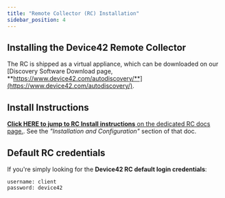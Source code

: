 ```yaml
---
title: "Remote Collector (RC) Installation"
sidebar_position: 4
---
```


## Installing the Device42 Remote Collector

The RC is shipped as a virtual appliance, which can be downloaded on our [Discovery Software Download page, **https://www.device42.com/autodiscovery/**](https://www.device42.com/autodiscovery/).

## Install Instructions

[**Click HERE to jump to RC Install instructions** on the dedicated RC docs page.](auto-discovery/remote-collector-rc.md). See the _"Installation and Configuration"_ section of that doc.

## Default RC credentials

If you're simply looking for the **Device42 RC default login credentials**:

```
username: client
password: device42
```
